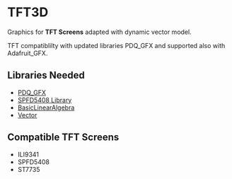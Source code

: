 # TFT3D

Graphics for **TFT Screens** adapted with dynamic vector model.

TFT compatiblilty with updated libraries PDQ_GFX and supported also with Adafruit_GFX.

## Libraries Needed

- [PDQ_GFX](https://github.com/XarkLabs/PDQ_GFX_Libs)
- [SPFD5408 Library](https://github.com/JoaoLopesF/SPFD5408)
- [BasicLinearAlgebra](https://github.com/tomstewart89/BasicLinearAlgebra)
- [Vector](https://github.com/janelia-arduino/Vector)

## Compatible TFT Screens

- ILI9341
- SPFD5408
- ST7735